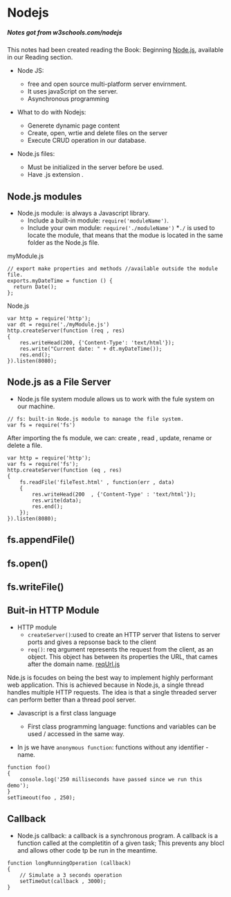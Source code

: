 # Nodejs
##### Notes got from w3schools.com/nodejs

This notes had been created reading the Book: Beginning [Node.js](../Readings/BeginningNode.js.pdf), available in our Reading section.

* Node JS:
    * free and open source multi-platform server envirnment.
    * It uses javaScript on the server. 
    * Asynchronous programming

* What to do with Nodejs:
    * Generete dynamic page content
    * Create, open, wrtie and delete files on the server
    * Execute CRUD operation in our database. 


* Node.js files:    
    * Must be initialized in the server before be used. 
    * Have .js extension . 


## Node.js modules

* Node.js module: is always a Javascript library.
    * Include a built-in module: ```require('moduleName')```.
    * Include your own module: 
    ```require('./moduleName')```
        *```./``` is used to locate the module, that means that the modue is located in the same folder as the Node.js file.  

myModule.js
```
// export make properties and methods //available outside the module file. 
exports.myDateTime = function () {
  return Date();
};
```
Node.js
```
var http = require('http');
var dt = require('./myModule.js')
http.createServer(function (req , res)
{
    res.writeHead(200, {'Content-Type': 'text/html'});
    res.write("Current date: " + dt.myDateTime());
    res.end();
}).listen(8080);
```

## Node.js as a File Server
* Node.js file system module allows us to work with the fule system on our machine. 
```
// fs: built-in Node.js module to manage the file system.
var fs = require('fs')
```
After importing the fs module, we can: create , read , update, rename or delete a file. 
```
var http = require('http');
var fs = require('fs');
http.createServer(function (eq , res)
{
	fs.readFile('fileTest.html' , function(err , data)
	{
		res.writeHead(200  , {'Content-Type' : 'text/html'});
		res.write(data);
		res.end();
	});
}).listen(8080);
```

## fs.appendFile()


## fs.open()

## fs.writeFile()

## Buit-in HTTP Module
* HTTP module   
    *  ```createServer()```:used to create an HTTP server that listens to server ports and gives a repsonse back to the client
    * ```req()```: req argument represents the request from the client, as an object. This object has between its properties the URL, that cames after the domain name. [reqUrl.js](reqUrl.js)
    


Nde.js is focudes on being the best way to implement highly performant web application. 
This is achieved because in Node.js, a single thread handles multiple HTTP requests. The idea is that a single threaded server can perform better than a thread pool server. 

* Javascript is a first class language
    * First class programming language: functions and variables can be used / accessed in the same way. 

*  In js we have ```anonymous function```: functions without any identifier - name. 
```$xslt
function foo()
{
    console.log('250 milliseconds have passed since we run this demo');
}
setTimeout(foo , 250);
``` 
## Callback
* Node.js callback: a callback is a synchronous program. A callback is a function called at the completitin of a given task; 
This prevents any blocl and allows other code tp be run in the meantime. 
```$xslt
function longRunningOperation (callback)
{
    // Simulate a 3 seconds operation 
    setTimeOut(callback , 3000);
}
```

